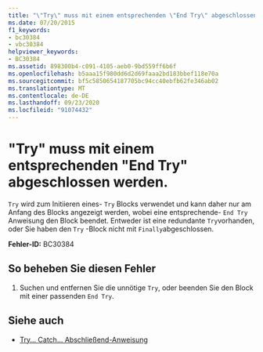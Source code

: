 ```yaml
---
title: "\"Try\" muss mit einem entsprechenden \"End Try\" abgeschlossen werden."
ms.date: 07/20/2015
f1_keywords:
- bc30384
- vbc30384
helpviewer_keywords:
- BC30384
ms.assetid: 898300b4-c091-4105-aeb0-9bd559ff6b6f
ms.openlocfilehash: b5aaa15f980dd6d2d69faaa2bd183bbef118e70a
ms.sourcegitcommit: bf5c5850654187705bc94cc40ebfb62fe346ab02
ms.translationtype: MT
ms.contentlocale: de-DE
ms.lasthandoff: 09/23/2020
ms.locfileid: "91074432"
---
```

# <a name="try-must-end-with-a-matching-end-try"></a>"Try" muss mit einem entsprechenden "End Try" abgeschlossen werden.

`Try` wird zum Initiieren eines- `Try` Blocks verwendet und kann daher nur am Anfang des Blocks angezeigt werden, wobei eine entsprechende- `End Try` Anweisung den Block beendet. Entweder ist eine redundante `Try`vorhanden, oder Sie haben den `Try` -Block nicht mit `Finally`abgeschlossen.  
  
 **Fehler-ID:** BC30384  
  
## <a name="to-correct-this-error"></a>So beheben Sie diesen Fehler  
  
1. Suchen und entfernen Sie die unnötige `Try`, oder beenden Sie den Block mit einer passenden `End Try`.  
  
## <a name="see-also"></a>Siehe auch

- [Try... Catch... Abschließend-Anweisung](../language-reference/statements/try-catch-finally-statement.md)
